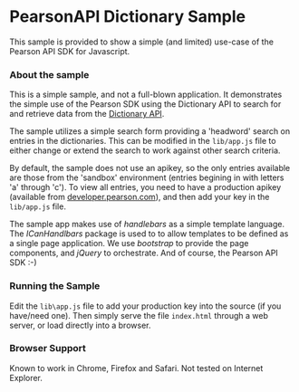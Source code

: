 PearsonAPI Dictionary Sample
============================

This sample is provided to show a simple (and limited) use-case of the Pearson API SDK for
Javascript.

### About the sample
This is a simple sample, and not a full-blown application. It demonstrates the simple use of the Pearson SDK using the Dictionary API to search for and retrieve data from the [Dictionary API](http://developer.pearson.com/apis/dictionaries).

The sample utilizes a simple search form providing a 'headword' search on entries in the dictionaries. This can be modified in the ```lib/app.js``` file to either change or extend the search to work against other search criteria.

By default, the sample does not use an apikey, so the only entries available are those from the 'sandbox' environment (entries begining in with letters 'a' through 'c'). To view all entries, you need to have a production apikey (available from [developer.pearson.com](http://developer.pearson.com)), and then add your key in the ```lib/app.js``` file.

The sample app makes use of _handlebars_ as a simple template language. The _ICanHandlbars_ package is used to to allow templates to be defined as a single page application. We use _bootstrap_ to provide the page components, and _jQuery_ to orchestrate. And of course, the Pearson API SDK :-)

### Running the Sample

Edit the ```lib\app.js``` file to add your production key into the source (if you have/need one). Then simply serve the file ```index.html``` through a web server, or load directly into a browser.

### Browser Support

Known to work in Chrome, Firefox and Safari. Not tested on Internet Explorer. 